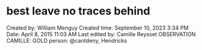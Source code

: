 # best leave no traces behind

Created by: William Menguy
Created time: September 10, 2023 3:34 PM
Date: April 8, 2015 11:03 AM
Last edited by: Camille Reysset
OBSERVATION CAMILLE: GOLD
person: @cantdeny, Hendricks
